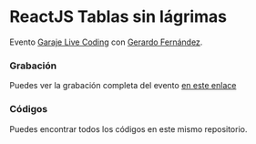 # ReactJS Tablas sin lágrimas

Evento [Garaje Live Coding](https://livecoding.garajedeideas.com/)
con [Gerardo Fernández](https://www.linkedin.com/in/gerardofernandezmoreno).

### Grabación

Puedes ver la grabación completa del evento [en este enlace](https://www.youtube.com/watch?v=a0Zwk2cTsew)

### Códigos

Puedes encontrar todos los códigos en este mismo repositorio.

